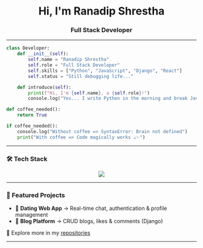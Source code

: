 <!-- Modern GitHub Profile README -->

<h1 align="center">Hi, I'm Ranadip Shrestha</h1>
<h3 align="center"> Full Stack Developer </h3>



---

```py
class Developer:
    def __init__(self):
        self.name = "Ranadip Shrestha"
        self.role = "Full Stack Developer"
        self.skills = ["Python", "JavaScript", "Django", "React"]
        self.status = "Still debugging life..."

    def introduce(self):
        print(f"Hi, I'm {self.name}, a {self.role}!")
        console.log("Yes... I write Python in the morning and break JavaScript at night")

def coffee_needed():
    return True

if coffee_needed():
    console.log("Without coffee => SyntaxError: Brain not defined")
    print("With coffee => Code magically works ☕✨")

```
---

### 🛠 Tech Stack  

<p align="center">
  <img src="https://skillicons.dev/icons?i=html,css,js,react,python,django,mysql,postgresql,git,github,vscode" />
</p>

---

### 📌 Featured Projects
- 💞 **Dating Web App** → Real-time chat, authentication & profile management  
- 📝 **Blog Platform** → CRUD blogs, likes & comments (Django)  

🔗 Explore more in my [repositories](https://github.com/RanadipShrestha?tab=repositories)

---

